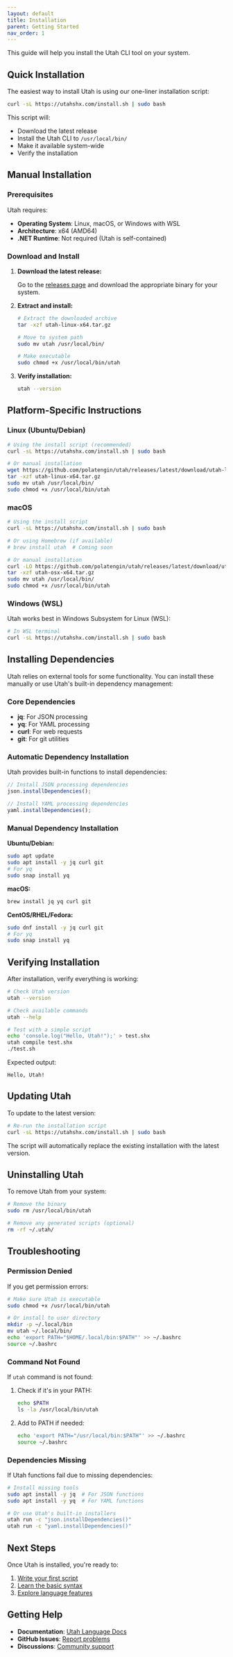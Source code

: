 ```yaml
---
layout: default
title: Installation
parent: Getting Started
nav_order: 1
---
```


This guide will help you install the Utah CLI tool on your system.

## Quick Installation

The easiest way to install Utah is using our one-liner installation script:

```bash
curl -sL https://utahshx.com/install.sh | sudo bash
```

This script will:

- Download the latest release
- Install the Utah CLI to `/usr/local/bin/`
- Make it available system-wide
- Verify the installation

## Manual Installation

### Prerequisites

Utah requires:

- **Operating System**: Linux, macOS, or Windows with WSL
- **Architecture**: x64 (AMD64)
- **.NET Runtime**: Not required (Utah is self-contained)

### Download and Install

1. **Download the latest release:**

   Go to the [releases page](https://github.com/polatengin/utah/releases) and download the appropriate binary for your system.

2. **Extract and install:**

   ```bash
   # Extract the downloaded archive
   tar -xzf utah-linux-x64.tar.gz

   # Move to system path
   sudo mv utah /usr/local/bin/

   # Make executable
   sudo chmod +x /usr/local/bin/utah
   ```

3. **Verify installation:**

   ```bash
   utah --version
   ```

## Platform-Specific Instructions

### Linux (Ubuntu/Debian)

```bash
# Using the install script (recommended)
curl -sL https://utahshx.com/install.sh | sudo bash

# Or manual installation
wget https://github.com/polatengin/utah/releases/latest/download/utah-linux-x64.tar.gz
tar -xzf utah-linux-x64.tar.gz
sudo mv utah /usr/local/bin/
sudo chmod +x /usr/local/bin/utah
```

### macOS

```bash
# Using the install script
curl -sL https://utahshx.com/install.sh | sudo bash

# Or using Homebrew (if available)
# brew install utah  # Coming soon

# Or manual installation
curl -LO https://github.com/polatengin/utah/releases/latest/download/utah-osx-x64.tar.gz
tar -xzf utah-osx-x64.tar.gz
sudo mv utah /usr/local/bin/
sudo chmod +x /usr/local/bin/utah
```

### Windows (WSL)

Utah works best in Windows Subsystem for Linux (WSL):

```bash
# In WSL terminal
curl -sL https://utahshx.com/install.sh | sudo bash
```

## Installing Dependencies

Utah relies on external tools for some functionality. You can install these manually or use Utah's built-in dependency management:

### Core Dependencies

- **jq**: For JSON processing
- **yq**: For YAML processing
- **curl**: For web requests
- **git**: For git utilities

### Automatic Dependency Installation

Utah provides built-in functions to install dependencies:

```typescript
// Install JSON processing dependencies
json.installDependencies();

// Install YAML processing dependencies
yaml.installDependencies();
```

### Manual Dependency Installation

**Ubuntu/Debian:**

```bash
sudo apt update
sudo apt install -y jq curl git
# For yq
sudo snap install yq
```

**macOS:**

```bash
brew install jq yq curl git
```

**CentOS/RHEL/Fedora:**

```bash
sudo dnf install -y jq curl git
# For yq
sudo snap install yq
```

## Verifying Installation

After installation, verify everything is working:

```bash
# Check Utah version
utah --version

# Check available commands
utah --help

# Test with a simple script
echo 'console.log("Hello, Utah!");' > test.shx
utah compile test.shx
./test.sh
```

Expected output:

```text
Hello, Utah!
```

## Updating Utah

To update to the latest version:

```bash
# Re-run the installation script
curl -sL https://utahshx.com/install.sh | sudo bash
```

The script will automatically replace the existing installation with the latest version.

## Uninstalling Utah

To remove Utah from your system:

```bash
# Remove the binary
sudo rm /usr/local/bin/utah

# Remove any generated scripts (optional)
rm -rf ~/.utah/
```

## Troubleshooting

### Permission Denied

If you get permission errors:

```bash
# Make sure Utah is executable
sudo chmod +x /usr/local/bin/utah

# Or install to user directory
mkdir -p ~/.local/bin
mv utah ~/.local/bin/
echo 'export PATH="$HOME/.local/bin:$PATH"' >> ~/.bashrc
source ~/.bashrc
```

### Command Not Found

If `utah` command is not found:

1. Check if it's in your PATH:

   ```bash
   echo $PATH
   ls -la /usr/local/bin/utah
   ```

2. Add to PATH if needed:

   ```bash
   echo 'export PATH="/usr/local/bin:$PATH"' >> ~/.bashrc
   source ~/.bashrc
   ```

### Dependencies Missing

If Utah functions fail due to missing dependencies:

```bash
# Install missing tools
sudo apt install -y jq  # For JSON functions
sudo apt install -y yq  # For YAML functions

# Or use Utah's built-in installers
utah run -c "json.installDependencies()"
utah run -c "yaml.installDependencies()"
```

## Next Steps

Once Utah is installed, you're ready to:

1. [Write your first script](first-script.md)
2. [Learn the basic syntax](syntax.md)
3. [Explore language features](../20-language-features/variables.md)

## Getting Help

- **Documentation**: [Utah Language Docs](../20-language-features/index.md)
- **GitHub Issues**: [Report problems](https://github.com/polatengin/utah/issues)
- **Discussions**: [Community support](https://github.com/polatengin/utah/discussions)
